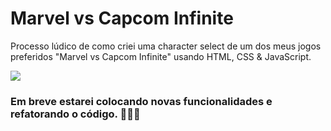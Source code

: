 # Marvel vs Capcom Infinite
<p>Processo lúdico de como criei uma character select de um dos meus jogos preferidos "Marvel vs Capcom Infinite" usando HTML, CSS & JavaScript.</p>

<img src="https://media.discordapp.net/attachments/988688868578578432/990162417512226856/unknown.png?width=1193&height=671"/>

### Em breve estarei colocando novas funcionalidades e refatorando o código. 👷🏾‍♂️
